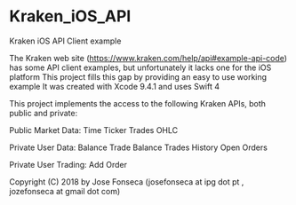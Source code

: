 # Kraken_iOS_API
Kraken iOS API Client example

The Kraken web site (https://www.kraken.com/help/api#example-api-code) has some API client examples, but unfortunately it lacks one for the iOS platform
This project fills this gap by providing an easy to use working example
It was created with Xcode 9.4.1 and uses Swift 4

This project implements the access to the following Kraken APIs, both public and private:

Public Market Data:
  Time
  Ticker
  Trades
  OHLC
  
Private User Data:
  Balance
  Trade Balance
  Trades History
  Open Orders
  
Private User Trading:
  Add Order

Copyright (C) 2018 by Jose Fonseca (josefonseca at ipg dot pt , jozefonseca at gmail dot com)
